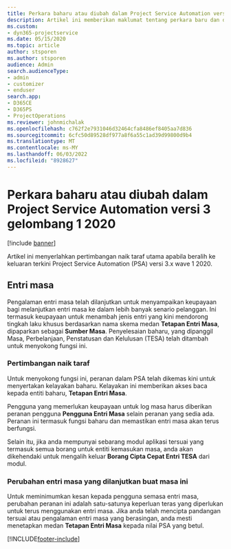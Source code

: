 ```yaml
---
title: Perkara baharu atau diubah dalam Project Service Automation versi 3.x gelombang 1 2020
description: Artikel ini memberikan maklumat tentang perkara baru dan diubah dalam Project Service Automation versi 3 wave 1 2020.
ms.custom:
- dyn365-projectservice
ms.date: 05/15/2020
ms.topic: article
author: stsporen
ms.author: stsporen
audience: Admin
search.audienceType:
- admin
- customizer
- enduser
search.app:
- D365CE
- D365PS
- ProjectOperations
ms.reviewer: johnmichalak
ms.openlocfilehash: c762f2e7931046d32464cfa8486ef8405aa7d836
ms.sourcegitcommit: 6cfc50d89528df977a8f6a55c1ad39d99800d9b4
ms.translationtype: MT
ms.contentlocale: ms-MY
ms.lasthandoff: 06/03/2022
ms.locfileid: "8928627"
---
```

# <a name="whats-new-or-changed-in-project-service-automation-version-3-wave-1-2020"></a>Perkara baharu atau diubah dalam Project Service Automation versi 3 gelombang 1 2020

[!include [banner](../includes/psa-now-project-operations.md)]

Artikel ini menyerlahkan pertimbangan naik taraf utama apabila beralih ke keluaran terkini Project Service Automation (PSA) versi 3.x wave 1 2020.

## <a name="time-entry"></a>Entri masa
Pengalaman entri masa telah dilanjutkan untuk menyampaikan keupayaan bagi melanjutkan entri masa ke dalam lebih banyak senario pelanggan. Ini termasuk keupayaan untuk menambah jenis entri yang kini mendorong tingkah laku khusus berdasarkan nama skema medan **Tetapan Entri Masa**, dipaparkan sebagai **Sumber Masa**. Penyelesaian baharu, yang dipanggil Masa, Perbelanjaan, Penstatusan dan Kelulusan (TESA) telah ditambah untuk menyokong fungsi ini.

### <a name="upgrade-consideration"></a>Pertimbangan naik taraf
Untuk menyokong fungsi ini, peranan dalam PSA telah dikemas kini untuk menyertakan kelayakan baharu. Kelayakan ini memberikan akses baca kepada entiti baharu, **Tetapan Entri Masa**.

Pengguna yang memerlukan keupayaan untuk log masa harus diberikan peranan pengguna **Pengguna Entri Masa** selain peranan yang sedia ada. Peranan ini termasuk fungsi baharu dan memastikan entri masa akan terus berfungsi.

Selain itu, jika anda mempunyai sebarang modul aplikasi tersuai yang termasuk semua borang untuk entiti kemasukan masa, anda akan dikehendaki untuk mengalih keluar **Borang Cipta Cepat Entri TESA** dari modul.

### <a name="currently-extended-time-entry-changes"></a>Perubahan entri masa yang dilanjutkan buat masa ini
Untuk meminimumkan kesan kepada pengguna semasa entri masa, perubahan peranan ini adalah satu-satunya keperluan teras yang diperlukan untuk terus menggunakan entri masa. Jika anda telah mencipta pandangan tersuai atau pengalaman entri masa yang berasingan, anda mesti menetapkan medan **Tetapan Entri Masa** kepada nilai PSA yang betul.


[!INCLUDE[footer-include](../includes/footer-banner.md)]
